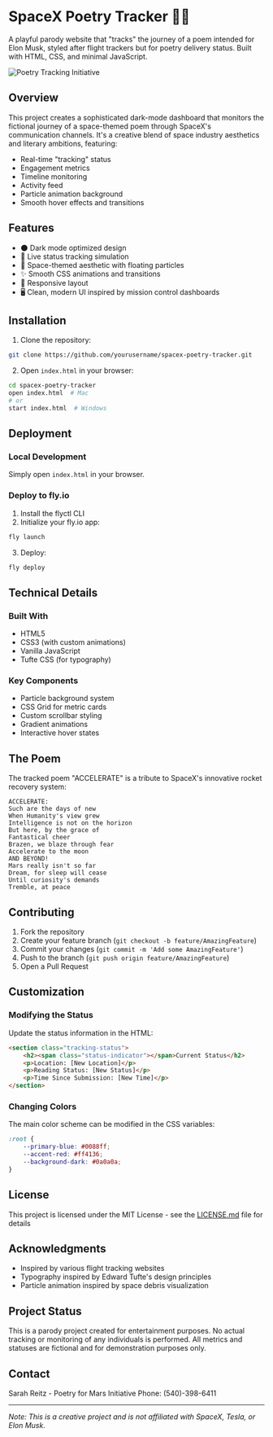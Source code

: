 # SpaceX Poetry Tracker 🚀📝

A playful parody website that "tracks" the journey of a poem intended for Elon Musk, styled after flight trackers but for poetry delivery status. Built with HTML, CSS, and minimal JavaScript.

![Poetry Tracking Initiative](https://api.placeholder.com/300/200)

## Overview

This project creates a sophisticated dark-mode dashboard that monitors the fictional journey of a space-themed poem through SpaceX's communication channels. It's a creative blend of space industry aesthetics and literary ambitions, featuring:

- Real-time "tracking" status
- Engagement metrics
- Timeline monitoring
- Activity feed
- Particle animation background
- Smooth hover effects and transitions

## Features

- 🌑 Dark mode optimized design
- 🎯 Live status tracking simulation
- 🎨 Space-themed aesthetic with floating particles
- ✨ Smooth CSS animations and transitions
- 📱 Responsive layout
- 🖥️ Clean, modern UI inspired by mission control dashboards

## Installation

1. Clone the repository:
```bash
git clone https://github.com/yourusername/spacex-poetry-tracker.git
```

2. Open `index.html` in your browser:
```bash
cd spacex-poetry-tracker
open index.html  # Mac
# or
start index.html  # Windows
```

## Deployment

### Local Development
Simply open `index.html` in your browser.

### Deploy to fly.io
1. Install the flyctl CLI
2. Initialize your fly.io app:
```bash
fly launch
```
3. Deploy:
```bash
fly deploy
```

## Technical Details

### Built With
- HTML5
- CSS3 (with custom animations)
- Vanilla JavaScript
- Tufte CSS (for typography)

### Key Components
- Particle background system
- CSS Grid for metric cards
- Custom scrollbar styling
- Gradient animations
- Interactive hover states

## The Poem

The tracked poem "ACCELERATE" is a tribute to SpaceX's innovative rocket recovery system:

```
ACCELERATE:
Such are the days of new
When Humanity's view grew
Intelligence is not on the horizon
But here, by the grace of
Fantastical cheer
Brazen, we blaze through fear
Accelerate to the moon
AND BEYOND!
Mars really isn't so far
Dream, for sleep will cease
Until curiosity's demands
Tremble, at peace
```

## Contributing

1. Fork the repository
2. Create your feature branch (`git checkout -b feature/AmazingFeature`)
3. Commit your changes (`git commit -m 'Add some AmazingFeature'`)
4. Push to the branch (`git push origin feature/AmazingFeature`)
5. Open a Pull Request

## Customization

### Modifying the Status
Update the status information in the HTML:
```html
<section class="tracking-status">
    <h2><span class="status-indicator"></span>Current Status</h2>
    <p>Location: [New Location]</p>
    <p>Reading Status: [New Status]</p>
    <p>Time Since Submission: [New Time]</p>
</section>
```

### Changing Colors
The main color scheme can be modified in the CSS variables:
```css
:root {
    --primary-blue: #0088ff;
    --accent-red: #ff4136;
    --background-dark: #0a0a0a;
}
```

## License

This project is licensed under the MIT License - see the [LICENSE.md](LICENSE.md) file for details

## Acknowledgments

- Inspired by various flight tracking websites
- Typography inspired by Edward Tufte's design principles
- Particle animation inspired by space debris visualization

## Project Status

This is a parody project created for entertainment purposes. No actual tracking or monitoring of any individuals is performed. All metrics and statuses are fictional and for demonstration purposes only.

## Contact

Sarah Reitz - Poetry for Mars Initiative
Phone: (540)-398-6411

---

*Note: This is a creative project and is not affiliated with SpaceX, Tesla, or Elon Musk.*
